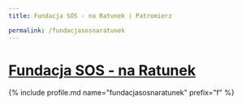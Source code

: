```yaml
---
title: Fundacja SOS - na Ratunek | Patromierz

permalink: /fundacjasosnaratunek
---
```


# [Fundacja SOS - na Ratunek](https://patronite.pl/fundacjasosnaratunek)

{% include profile.md name="fundacjasosnaratunek" prefix="f" %}
